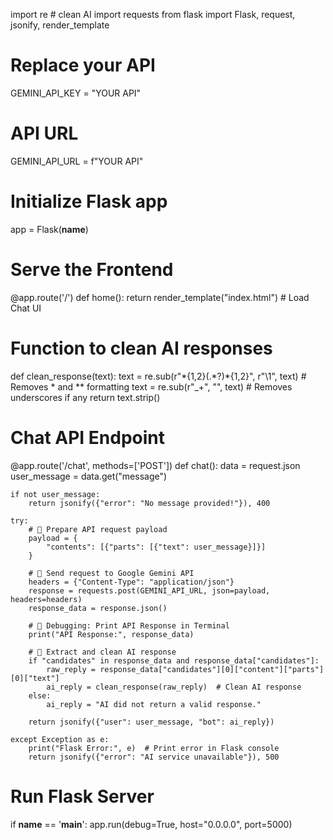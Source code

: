 import re # clean AI 
import requests
from flask import Flask, request, jsonify, render_template

# Replace your API
GEMINI_API_KEY = "YOUR API"

# API URL
GEMINI_API_URL = f"YOUR API"



# Initialize Flask app
app = Flask(__name__)

# Serve the Frontend
@app.route('/')
def home():
    return render_template("index.html")  # Load Chat UI

# Function to clean AI responses
def clean_response(text):
    text = re.sub(r"\*{1,2}(.*?)\*{1,2}", r"\1", text)  # Removes * and ** formatting
    text = re.sub(r"_+", "", text)  # Removes underscores if any
    return text.strip()

# Chat API Endpoint
@app.route('/chat', methods=['POST'])
def chat():
    data = request.json
    user_message = data.get("message")

    if not user_message:
        return jsonify({"error": "No message provided!"}), 400

    try:
        # 🔹 Prepare API request payload
        payload = {
            "contents": [{"parts": [{"text": user_message}]}]
        }

        # 🔹 Send request to Google Gemini API
        headers = {"Content-Type": "application/json"}
        response = requests.post(GEMINI_API_URL, json=payload, headers=headers)
        response_data = response.json()

        # 🔹 Debugging: Print API Response in Terminal
        print("API Response:", response_data)

        # 🔹 Extract and clean AI response
        if "candidates" in response_data and response_data["candidates"]:
            raw_reply = response_data["candidates"][0]["content"]["parts"][0]["text"]
            ai_reply = clean_response(raw_reply)  # Clean AI response
        else:
            ai_reply = "AI did not return a valid response."

        return jsonify({"user": user_message, "bot": ai_reply})

    except Exception as e:
        print("Flask Error:", e)  # Print error in Flask console
        return jsonify({"error": "AI service unavailable"}), 500

# Run Flask Server
if __name__ == '__main__':
    app.run(debug=True, host="0.0.0.0", port=5000)
